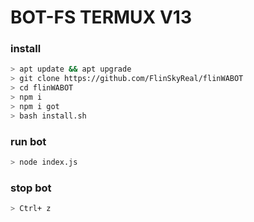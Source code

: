 
# BOT-FS TERMUX V13

### install

```sh
> apt update && apt upgrade
> git clone https://github.com/FlinSkyReal/flinWABOT
> cd flinWABOT
> npm i 
> npm i got
> bash install.sh
```
### run bot 

```sh
> node index.js
```
### stop bot

```sh
> Ctrl+ z
```

